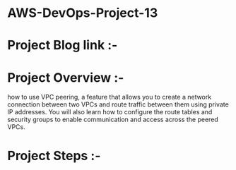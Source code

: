 # AWS-DevOps-Project-13

# Project Blog link :-
# Project Overview :-
how to use VPC peering, a feature that allows you to create a network connection between two VPCs and route traffic between them using private IP addresses.
You will also learn how to configure the route tables and security groups to enable communication and access across the peered VPCs.

# Project Steps :-
